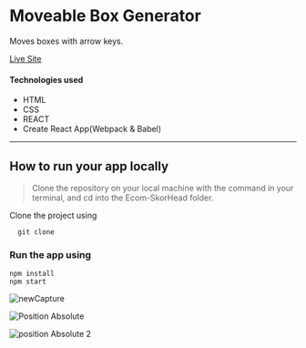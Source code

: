 <h1>Moveable Box Generator </h1>
<p> Moves boxes with arrow keys.</p>
<a href="https://box-generator-76.netlify.app/" target="_blank">Live Site</a>
 
<h4>Technologies used</h4>
<ul>
<li>HTML</li>
<li>CSS</li>
<li>REACT</li>
<li>Create React App(Webpack & Babel)</li>
</ul>

---
## How to run your app locally

>Clone the repository on your local machine with the command in your terminal, and cd into the Ecom-SkorHead folder.

Clone the project using
```
  git clone 
```
### Run the app using

```
npm install
npm start
```

![newCapture](https://user-images.githubusercontent.com/83667291/195428111-0eac0c28-cdb5-4aa8-873e-7f7a5949498b.JPG)

![Position Absolute](https://user-images.githubusercontent.com/83667291/200247896-f7bbd2e8-8c41-4211-acab-9e8bc5f7e17d.png)

![position Absolute 2](https://user-images.githubusercontent.com/83667291/200247908-99fce598-48f3-4ec1-9f46-d7e1db6e3e6c.JPG)
